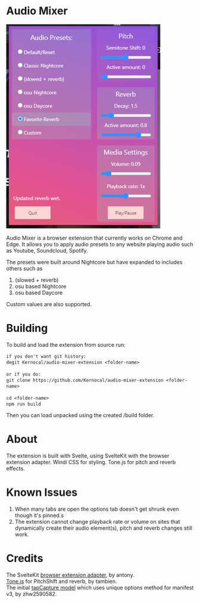 # Audio Mixer

![extension image](extension.png "Audio Mixer Extension")

Audio Mixer is a browser extension that currently works on Chrome and Edge. It allows you to apply audio presets to any website playing audio such as Youtube, Soundcloud, Spotify.

The presets were built around Nightcore but have expanded to includes others such as

1. (slowed + reverb)
2. osu based Nightcore
3. osu based Daycore

Custom values are also supported.

# Building

To build and load the extension from source run:

```
if you don't want git history:
degit Kernocal/audio-mixer-extension <folder-name>

or if you do:
git clone https://github.com/Kernocal/audio-mixer-extension <folder-name>

cd <folder-name>
npm run build
```

Then you can load unpacked using the created /build folder.

# About

The extension is built with Svelte, using SvelteKit with the browser extension adapter.
Windi CSS for styling.
Tone.js for pitch and reverb effects.

# Known Issues

1. When many tabs are open the options tab doesn't get shrunk even though it's pinned.s
2. The extension cannot change playback rate or volume on sites that dynamically create their audio element(s), pitch and reverb changes still work.

# Credits

The SvelteKit [browser extension adapter](https://github.com/antony/sveltekit-adapter-browser-extension), by antony.  
[Tone.js](https://tonejs.github.io/) for PitchShift and reverb, by tambien.  
The initial [tapCapture model](https://github.com/zhw2590582/chrome-audio-capture) which uses unique options method for manifest v3, by zhw2590582.
